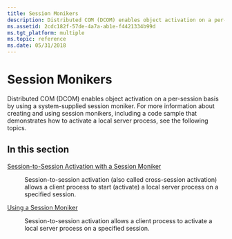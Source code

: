 ```yaml
---
title: Session Monikers
description: Distributed COM (DCOM) enables object activation on a per-session basis by using a system-supplied session moniker.
ms.assetid: 2cdc182f-57de-4a7a-ab1e-f4421334b99d
ms.tgt_platform: multiple
ms.topic: reference
ms.date: 05/31/2018
---
```


# Session Monikers

Distributed COM (DCOM) enables object activation on a per-session basis by using a system-supplied session moniker. For more information about creating and using session monikers, including a code sample that demonstrates how to activate a local server process, see the following topics.

## In this section

<dl> <dt>

[Session-to-Session Activation with a Session Moniker](session-to-session-activation-with-a-session-moniker.md)
</dt> <dd>

Session-to-session activation (also called cross-session activation) allows a client process to start (activate) a local server process on a specified session.

</dd> <dt>

[Using a Session Moniker](using-a-session-moniker.md)
</dt> <dd>

Session-to-session activation allows a client process to activate a local server process on a specified session.

</dd> </dl>

 

 




